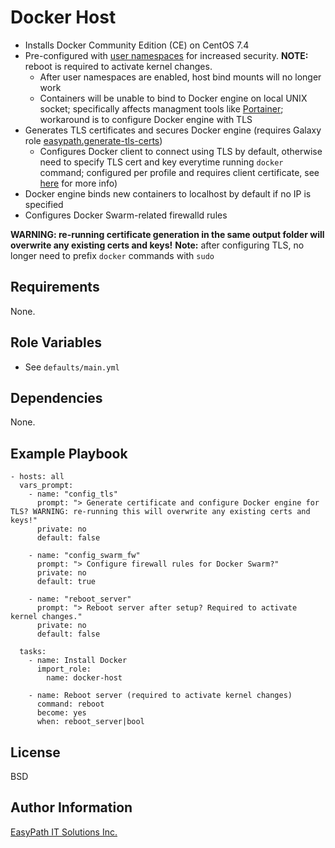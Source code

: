 Docker Host
===========
- Installs Docker Community Edition (CE) on CentOS 7.4
- Pre-configured with [user namespaces](https://docs.docker.com/engine/security/userns-remap/) for increased security. **NOTE:** reboot is required to activate kernel changes.
  - After user namespaces are enabled, host bind mounts will no longer work
  - Containers will be unable to bind to Docker engine on local UNIX socket; specifically affects managment tools like [Portainer](https://portainer.io/); workaround is to configure Docker engine with TLS
- Generates TLS certificates and secures Docker engine (requires Galaxy role [easypath.generate-tls-certs](https://galaxy.ansible.com/easypath/generate-tls-certs/))
  - Configures Docker client to connect using TLS by default, otherwise need to specify TLS cert and key everytime running `docker` command; configured per profile and requires client certificate, see [here](https://docs.docker.com/engine/security/https/#secure-by-default) for more info)
- Docker engine binds new containers to localhost by default if no IP is specified
- Configures Docker Swarm-related firewalld rules

**WARNING: re-running certificate generation in the same output folder will overwrite any existing certs and keys!**
**Note:** after configuring TLS, no longer need to prefix `docker` commands with `sudo`


Requirements
------------
None.


Role Variables
--------------
- See `defaults/main.yml`


Dependencies
------------
None.


Example Playbook
----------------

```
- hosts: all
  vars_prompt:
    - name: "config_tls"
      prompt: "> Generate certificate and configure Docker engine for TLS? WARNING: re-running this will overwrite any existing certs and keys!"
      private: no
      default: false

    - name: "config_swarm_fw"
      prompt: "> Configure firewall rules for Docker Swarm?"
      private: no
      default: true

    - name: "reboot_server"
      prompt: "> Reboot server after setup? Required to activate kernel changes."
      private: no
      default: false

  tasks:
    - name: Install Docker
      import_role: 
        name: docker-host

    - name: Reboot server (required to activate kernel changes)
      command: reboot
      become: yes
      when: reboot_server|bool

```


License
-------
BSD


Author Information
------------------
[EasyPath IT Solutions Inc.](https://www.easypath.ca)

